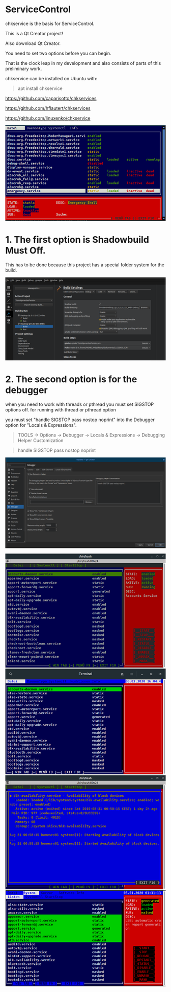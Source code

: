 # ServiceControl

chkservice is the basis for ServiceControl.

This is a Qt Creator project!

Also download Qt Creator.

You need to set two options before you can begin.

That is the clock leap in my development and also consists of parts of this preliminary work.

chkservice can be installed on Ubuntu with:

> apt install chkservice

https://github.com/caparisotto/chkservices

https://github.com/hflautert/chkservices

https://github.com/linuxenko/chkservice

![ServiceControl](https://github.com/fett-tony/ServiceControl/blob/main/Screenshot/ServiceControll-v1.0.2.png)


# 1. The first option is Shadowbuild Must Off.

This has to be done because this project has a special folder system for the build.

![ShadowBuild](https://github.com/fett-tony/NcursesWindowTemplate/blob/main/README/ShadowBuild.png)

# 2. The second option is for the debugger

when you need to work with threads or pthread you must set SIGSTOP options off.
for running with thread or pthread option

you must set "handle SIGSTOP pass nostop noprint" into the Debugger option for "Locals & Expressions".

> TOOLS -> Options -> Debugger -> Locals & Expressions -> Debugging Helper Customization

> handle SIGSTOP pass nostop noprint

![Debugging_Helper_Customization](https://github.com/fett-tony/NcursesWindowTemplate/blob/main/README/Debugging_Helper_Customization.png)



![ServiceControl](https://github.com/fett-tony/ServiceControl/blob/main/Screenshot/ServiceControl-1.png)
![ServiceControl](https://github.com/fett-tony/ServiceControl/blob/main/Screenshot/ServiceControl-2.png)
![ServiceControl](https://github.com/fett-tony/ServiceControl/blob/main/Screenshot/ServiceControl-3.png)
![ServiceControl](https://github.com/fett-tony/ServiceControl/blob/main/Screenshot/ServiceControll-branch.png)
